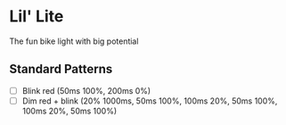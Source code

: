 # Lil' Lite
The fun bike light with big potential

## Standard Patterns
- [ ] Blink red (50ms 100%, 200ms 0%)
- [ ] Dim red + blink (20% 1000ms, 50ms 100%, 100ms 20%, 50ms 100%, 100ms 20%, 50ms 100%)